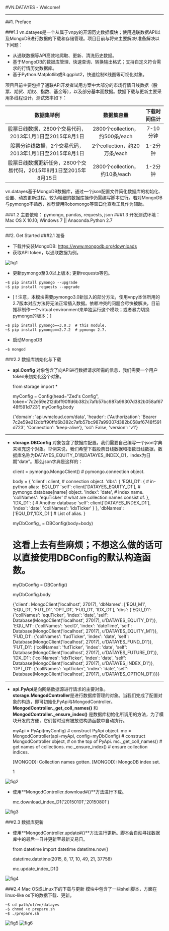 
#VN.DATAYES - Welcome!
***
##1. Preface

###1.1
vn.datayes是一个从属于vnpy的开源历史数据模块；使用通联数据API以及MongoDB进行数据的下载和存储管理。项目目前与将来主要解决\准备解决以下问题：

* 从通联数据等API高效地爬取、更新、清洗历史数据。
* 基于MongoDB的数据库管理、快速查询、转换输出格式；支持自定义符合需求的行情历史数据库。
* 基于Python.Matplotlib或R.ggplot2，快速绘制K线图等可视化对象。

项目目前主要包括了通联API开发者试用方案中大部分的市场行情日线数据（股票、期货、期权、指数、基金等），以及部分基本面数据。数据下载与更新主要采用多线程设计，测试效率如下：

| 数据集举例 | 数据集容量 | 下载时间估计  |
| :-------------: | :-------------: | :-------------: |
| 股票日线数据，2800个交易代码，2013年1月1日至2015年8月1日 | 2800个collection，约500条/each | 7-10分钟 |
| 股票分钟线数据，2个交易代码，2013年1月1日至2015年8月1日 | 2个collection，约20万条/each      | 1-2分钟 |
| 股票日线数据更新任务，2800个交易代码，2015年8月1日至2015年8月15日 | 2800个collection，约10条/each      | 1-2分钟 |

vn.datayes基于MongoDB数据库，通过一个json配置文件简化数据库的初始化、设置、动态更新过程。较为精细的数据库操作仍需编写脚本进行。若对MongoDB与pymongo不熟悉，推荐使用Robomongo等窗口化查看工具作为辅助。

###1.2 主要依赖：
pymongo,  pandas,  requests,  json
###1.3 开发测试环境：
Mac OS X 10.10; Windows 7 || Anaconda.Python 2.7

* * *
##2. Get Started
###2.1 准备

* 下载并安装MongoDB: https://www.mongodb.org/downloads
* 获取API token，以通联数据为例。

![fig1](figs/fig1.png)

* 更新pymongo至3.0以上版本; 更新requests等包。 
```
~$ pip install pymongo --upgrade
~$ pip install requests --upgrade
```

* [ ! 注意，本模块需要pymongo3.0新加入的部分方法，使用vnpy本体所用的2.7版本对应方法将无法正常插入数据。依赖冲突的问题会尽快被解决，目前推荐制作一个virtual environment来单独运行这个模块；或者暴力切换pymongo的版本：]
```
~$ pip install pymongo==3.0.3  # this module.
~$ pip install pymongo==2.7.2  # pymongo 2.7.
```

* 启动MongoDB
```
~$ mongod
```


###2.2 数据库初始化与下载
* **api.Config** 对象包含了向API进行数据请求所需的信息，我们需要一个用户token来初始化这个对象。


    from storage import *
    
    myConfig = Config(head="Zed's Config", 
                      token='7c2e59e212dbff90ffd6b382c7afb57bc987a99307d382b058af6748f591d723')
    myConfig.body




    {'domain': 'api.wmcloud.com/data',
     'header': {'Authorization': 'Bearer 7c2e59e212dbff90ffd6b382c7afb57bc987a99307d382b058af6748f591d723',
      'Connection': 'keep-alive'},
     'ssl': False,
     'version': 'v1'}



* * *
* **storage.DBConfig** 对象包含了数据库配置。我们需要自己编写一个json字典来填充这个对象。举例来说，我们希望下载股票日线数据和指数日线数据，数据库名称为DATAYES_EQUITY_D1和DATAYES_INDEX_D1，index为日期“date”。那么json字典是这样的：


    client = pymongo.MongoClient() # pymongo.connection object.
    
    body = {
        'client': client, # connection object.
        'dbs': {
            'EQU_D1': {                              # in-python alias: 'EQU_D1'
                'self': client['DATAYES_EQUITY_D1'], # pymongo.database[name] object.
                'index': 'date',                     # index name.
                'collNames': 'equTicker'             # what are collection names consist of.
            },
            'IDX_D1': {                              # Another database
                'self': client['DATAYES_INDEX_D1'],
                'index': 'date',
                'collNames': 'idxTicker'
            }
        },
        'dbNames': ['EQU_D1','IDX_D1']               # List of alias.
    }
    
    myDbConfig_ = DBConfig(body=body)
    
    # 这看上去有些麻烦；不想这么做的话可以直接使用DBConfig的默认构造函数。
    
    myDbConfig = DBConfig()
    
    myDbConfig.body




    {'client': MongoClient('localhost', 27017),
     'dbNames': ['EQU_M1', 'EQU_D1', 'FUT_D1', 'OPT_D1', 'FUD_D1', 'IDX_D1'],
     'dbs': {'EQU_D1': {'collNames': 'equTicker',
       'index': 'date',
       'self': Database(MongoClient('localhost', 27017), u'DATAYES_EQUITY_D1')},
      'EQU_M1': {'collNames': 'secID',
       'index': 'dateTime',
       'self': Database(MongoClient('localhost', 27017), u'DATAYES_EQUITY_M1')},
      'FUD_D1': {'collNames': 'fudTicker',
       'index': 'date',
       'self': Database(MongoClient('localhost', 27017), u'DATAYES_FUND_D1')},
      'FUT_D1': {'collNames': 'futTicker',
       'index': 'date',
       'self': Database(MongoClient('localhost', 27017), u'DATAYES_FUTURE_D1')},
      'IDX_D1': {'collNames': 'idxTicker',
       'index': 'date',
       'self': Database(MongoClient('localhost', 27017), u'DATAYES_INDEX_D1')},
      'OPT_D1': {'collNames': 'optTicker',
       'index': 'date',
       'self': Database(MongoClient('localhost', 27017), u'DATAYES_OPTION_D1')}}}



* * *
* **api.PyApi**是向网络数据源进行请求的主要对象。**storage.MongodController**是进行数据库管理的对象。当我们完成了配置对象的构造，即可初始化PyApi与MongodController。**MongodController._get_coll_names()** 和**MongodController._ensure_index()** 是数据库初始化所调用的方法，为了模块开发的方便，它们暂时没有被放进构造函数中自动执行。


    myApi = PyApi(myConfig) # construct PyApi object.
    mc = MongodController(api=myApi, config=myDbConfig) # construct MongodController object, 
                                                        # on the top of PyApi.
    mc._get_coll_names()    # get names of collections.
    mc._ensure_index()      # ensure collection indices.

    [MONGOD]: Collection names gotten.
    [MONGOD]: MongoDB index set.





    1



![fig2](figs/fig2.png)

* 使用**MongodController.download#()**方法进行下载。


    mc.download_index_D1('20150101','20150801')

![fig3](figs/fig3.png)

###2.3 数据库更新
* 使用**MongodController.update#()**方法进行更新。脚本会自动寻找数据库中的最后一日并更新至最新交易日。


    from datetime import datetime
    datetime.now()




    datetime.datetime(2015, 8, 17, 10, 49, 21, 37758)




    mc.update_index_D1()

![fig4](figs/fig4.png)

###2.4 Mac OS或Linux下的下载与更新
模块中包含了一些shell脚本，方面在linux-like os下的数据下载、更新。
```
~$ cd path/of/vn/datayes
~$ chmod +x prepare.sh
~$ ./prepare.sh
```

![fig5](figs/fig5.png)
![fig6](figs/fig6.png)


    
